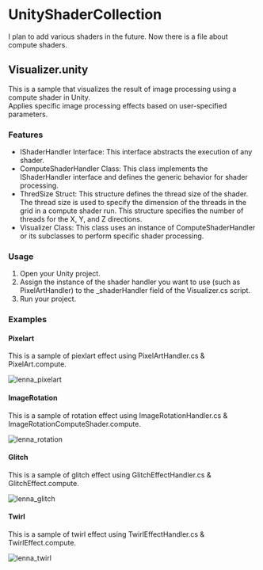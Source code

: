 # UnityShaderCollection

I plan to add various shaders in the future. Now there is a file about compute shaders.

## Visualizer.unity

This is a sample that visualizes the result of image processing using a compute shader in Unity.  
Applies specific image processing effects based on user-specified parameters.

### Features

- IShaderHandler Interface: This interface abstracts the execution of any shader.
- ComputeShaderHandler Class: This class implements the IShaderHandler interface and defines the generic behavior for shader processing.
- ThredSize Struct: This structure defines the thread size of the shader. The thread size is used to specify the dimension of the threads in the grid in a compute shader run. This structure specifies the number of threads for the X, Y, and Z directions.
- Visualizer Class: This class uses an instance of ComputeShaderHandler or its subclasses to perform specific shader processing.

### Usage

1. Open your Unity project.
1. Assign the instance of the shader handler you want to use (such as PixelArtHandler) to the _shaderHandler field of the Visualizer.cs script.
1. Run your project.

### Examples

#### Pixelart

This is a sample of piexlart effect using PixelArtHandler.cs & PixelArt.compute.  

![lenna_pixelart](https://github.com/s4k10503/UnityShaderCollection/assets/50241623/35b3c224-19d1-44f2-8700-18c367836210)

#### ImageRotation

This is a sample of rotation effect using ImageRotationHandler.cs & ImageRotationComputeShader.compute.  

![lenna_rotation](https://github.com/s4k10503/UnityShaderCollection/assets/50241623/2d9b5e49-279c-43cb-89ce-a1f0cc1bfdcf)

#### Glitch

This is a sample of glitch effect using GlitchEffectHandler.cs & GlitchEffect.compute.  

![lenna_glitch](https://github.com/s4k10503/UnityShaderCollection/assets/50241623/95e784d5-3603-4896-a61c-9ad4a1ac3779)

#### Twirl

This is a sample of twirl effect using TwirlEffectHandler.cs & TwirlEffect.compute.  

![lenna_twirl](https://github.com/s4k10503/UnityShaderCollection/assets/50241623/d05acaa6-15b3-497b-a6b2-69adc8ce0d24)
